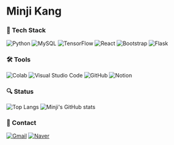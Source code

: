 # Minji Kang

### 🤖 Tech Stack

![Python](https://img.shields.io/badge/Python-3776AB?style=for-the-badge&logo=python&logoColor=white)
![MySQL](https://img.shields.io/badge/MySQL-005C84?style=for-the-badge&logo=mysql&logoColor=white)
![TensorFlow](https://img.shields.io/badge/TensorFlow-FF6F00?style=for-the-badge&logo=tensorflow&logoColor=white)
![React](https://img.shields.io/badge/react-20232a.svg?style=for-the-badge&logo=react&logoColor=61DAFB)
![Bootstrap](https://img.shields.io/badge/Bootstrap-563D7C?style=for-the-badge&logo=bootstrap&logoColor=white)
![Flask](https://img.shields.io/badge/Flask-000000?style=for-the-badge&logo=flask&logoColor=white)

### 🛠️ Tools

![Colab](https://img.shields.io/badge/Colab-F9AB00?style=for-the-badge&logo=googlecolab&color=525252)
![Visual Studio Code](https://img.shields.io/badge/Visual_Studio_Code-0078D4?style=for-the-badge&logo=visual%20studio%20code&logoColor=white)
![GitHub](https://img.shields.io/badge/GitHub-100000?style=for-the-badge&logo=github&logoColor=white)
![Notion](https://img.shields.io/badge/Notion-%23000000.svg?style=for-the-badge&logo=notion&logoColor=white)


### 🔍 Status

![Top Langs](https://github-readme-stats.vercel.app/api/top-langs/?username=mingd00&layout=compact&theme=dracula)
![Minji's GitHub stats](https://github-readme-stats.vercel.app/api?username=mingd00&show_icons=true&theme=dracula)

### 👀 Contact

[![Gmail](https://img.shields.io/badge/Gmail-d14836?style=flat-square&logo=Gmail&logoColor=white&link=rkdalswl403@gmail.com)](mailto:rkdalswl403@gmail.com)
[![Naver](https://img.shields.io/badge/Naver-03C75A?style=flat-square&logo=Naver&logoColor=white&link=rkdalswl403@naver.com)](mailto:rkdalswl403@naver.com)
